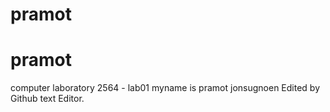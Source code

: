 # pramot
# pramot
 computer laboratory 2564 - lab01
 myname is pramot jonsugnoen
 Edited by Github text Editor.
 
